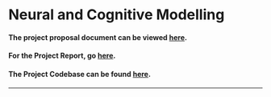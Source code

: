 # Neural and Cognitive Modelling

#### The project proposal document can be viewed [here](https://docs.google.com/document/d/1XQYlXS_HnA6ZFqH5Gp6rkLgSFki0bjStZN7M1gi4ask/edit?usp=sharing).

#### For the Project Report, go [here](https://docs.google.com/document/d/13RaapYFz9FfhvVc7-ywZdy-1wGskCmOcW3_-x7B-9FQ/edit?usp=sharing).

#### The Project Codebase can be found [here](https://github.com/sayarghoshroy/Language-Modelling).

---

